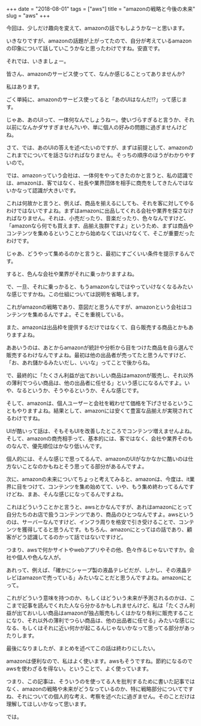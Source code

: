 +++
date = "2018-08-01"
tags = ["aws"]
title = "amazonの戦略と今後の未来"
slug = "aws"
+++

今回は、少しだけ趣向を変えて、amazonの話でもしようかなーと思います。

いきなりですが、amazonの話題が上がってたので、自分が考えているamazonの印象について話していこうかなと思ったわけですね。安直です。

それでは、いきましょー。

皆さん、amazonのサービス使ってて、なんか感じることってありませんか?

私はあります。

ごく単純に、amazonのサービス使ってると「あのUIはなんだ!?」って感じます。

じゃあ、あのUIって、一体何なんでしょうねー。使いづらすぎると言うか、それ以前になんかダサすぎません?いや、単に個人の好みの問題に過ぎませんけどね。

さて、では、あのUIの答えを述べたいのですが、まずは前提として、amazonのこれまでについてを話さなければなりません。そっちの順序のほうがわかりやすいので。

では、amazonっていう会社は、一体何をやってきたのかと言うと、私の認識では、amazonは、客ではなく、社長や業界団体を相手に商売をしてきたんではないかなって認識が大きいです。

これは何故かと言うと、例えば、商品を揃えるにしても、それを客に対してやるわけではないですよね。まずはamazonに出品してくれる会社や業界を探さなければなりません。それは、小売だったり、音楽だったり、色々なんですけど、「amazonなら何でも買えます、品揃え抜群ですよ」というため、まずは商品やコンテンツを集めるということから始めなくてはいけなくて、そこが重要だったわけです。

じゃあ、どうやって集めるのかと言うと、最初にすごくいい条件を提示するんです。

すると、色んな会社や業界がそれに乗っかりますよね。

で、一旦、それに乗っかると、もうamazonなしではやっていけなくなるみたいな感じですかね。この仕組については説明を省略します。

これがamazonの戦略であり、意図だと思うんですが、amazonという会社はコンテンツを集めるんですよ。そこを重視している。

また、amazonは出品枠を提供するだけではなくて、自ら販売する商品とかもありますよね。

ああいうのは、あとからamazonが統計や分析から目をつけた商品を自ら選んで販売するわけなんですよね。最初は他の出品者が売ってたと思うんですけど、「お、あれ儲かるみたいだし、いいな」ってことで後からね。

で、最終的に「たくさん利益が出ておいしい商品はamazonが販売し、それ以外の薄利でつらい商品は、他の出品者に任せる」という感じになるんですよ。いや、なるというか、そうやるというか、そんな感じです。

そして、amazonは、個人ユーザーと会社を戦わせて価格を下げさせるということもやりますよね。結果として、amazonには安くて豊富な品揃えが実現されてるわけですね。

UIが酷いって話は、そもそもUIを改善したところでコンテンツ増えませんよね。そして、amazonの商売相手って、基本的には、客ではなく、会社や業界そのものなんで、優先順位はかなり低いんです。

個人的には、そんな感じで思ってるんで、amazonのUIがなかなかに酷いのは仕方ないことなのかもねとそう思ってる部分があるんですよ。

次に、amazonの未来についてちょっと考えてみると、amazonは、今度は、it業界に目をつけて、コンテンツを集め始めてて、いや、もう集め終わってるんですけどね、まあ、そんな感じになってるんですよね。

これはどういうことかと言うと、awsとかなんですが、あれはamazonにとって自分たちのお店で扱うコンテンツであり、商品のひとつなんですよ。awsというのは、サーバーなんですけど、インフラ周りを格安で引き受けることで、コンテンツを獲得してると思うんです。もちろん、amazonにとってはの話であり、顧客がどう認識してるのかって話ではないですけど。

つまり、awsで何かサイトやwebアプリやその他、色々作るじゃないですか。会社や個人や色んな人が。

あれって、例えば、「確かにシャープ製の液晶テレビだが、しかし、その液晶テレビはamazonで売っている」みたいなことだと思うんですよね。amazonにとって。

これがどういう意味を持つのか、もしくはどういう未来が予測されるのかは、ここまで記事を読んでくれた人なら分かるかもしれませんけど、私は「たくさん利益が出ておいしい商品はamazonが独占販売もしくはかなり有利に販売することになり、それ以外の薄利でつらい商品は、他の出品者に任せる」みたいな感じになる、もしくはそれに近い何かが起こるんじゃないかなって思ってる部分があったりします。

最後になりましたが、まとめを述べてこの話は終わりにしたい。

amazonは便利なので、私はよく使います。awsもそうですね。節約になるのでawsを使わざるを得ない。ということで、よく使っています。

つまり、この記事は、そういうのを使ってる人を批判するために書いた記事ではなく、amazonの戦略や未来がどうなっているのか、特に戦略部分についてですね、それについての個人的な考え、考察を述べたに過ぎません。そのことだけは理解してほしいかなって思います。

では。

